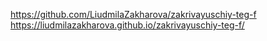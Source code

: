 https://github.com/LiudmilaZakharova/zakrivayuschiy-teg-f
https://liudmilazakharova.github.io/zakrivayuschiy-teg-f/